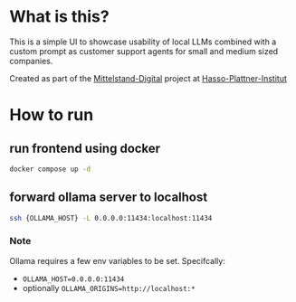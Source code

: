 # What is this?
This is a simple UI to showcase usability of local LLMs combined with a custom prompt as customer support agents for small and medium sized companies.

Created as part of the [Mittelstand-Digital](https://digitalzentrum-berlin.de/) project at [Hasso-Plattner-Institut](hpi.de)

# How to run

## run frontend using docker
```bash
docker compose up -d
```

## forward ollama server to localhost
```bash
ssh {OLLAMA_HOST} -L 0.0.0.0:11434:localhost:11434
```
### Note
Ollama requires a few env variables to be set. Specifcally:
- `OLLAMA_HOST=0.0.0.0:11434`
- optionally `OLLAMA_ORIGINS=http://localhost:*`

